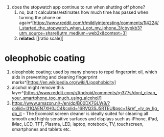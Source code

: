 1. does the stopwatch app continue to run when shutting off phone?
	1. no, but it calculates/estimates how much time has passed when turning the phone on again^[https://www.reddit.com/r/mildlyinteresting/comments/1l4224/i_started_the_stopwatch_when_i_got_my_iphone_3/cbvpkb3?utm_source=share&utm_medium=web2x&context=3]
	2. **related**: [[ratio scale]]

# oleophobic coating
1. oleophobic coating; used by many phones to repel fingerprint oil, which aids in preventing and cleaning fingerprint marks^[https://en.wikipedia.org/wiki/Lipophobicity]
2. alcohol might remove this layer^[https://www.reddit.com/r/Android/comments/rg377s/dont_clean_your_smartphone_too_much_using_alcohol/]
3. https://www.amazon.nl/-/en/dp/B00DX7GLW8/?coliid=I31QAEN7XH0JC4&colid=16RVQ3SJ5RTEU&psc=1&ref_=lv_ov_lig_dp_it - The Ecomoist screen cleaner is ideally suited for cleaning all smooth and highly sensitive surfaces and displays such as iPhone, iPad, iMac, LCD, TFT, Plasma, LED, laptop, notebook, TV, touchscreen, smartphones and tablets etc.